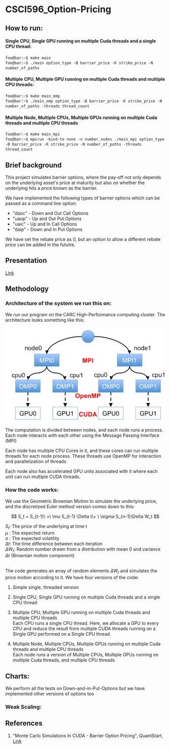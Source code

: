 # CSCI596_Option-Pricing

## How to run:

#### Single CPU, Single GPU running on multiple Cuda threads and a single CPU thread:
```console
foo@bar:~$ make main
foo@bar:~$ ./main option_type -B barrier_price -K strike_price -N number_of_paths
```

#### Multiple CPU, Multiple GPU running on multiple Cuda threads and multiple CPU threads:
```console
foo@bar:~$ make main_omp
foo@bar:~$ ./main_omp option_type -B barrier_price -K strike_price -N number_of_paths -threads thread_count
```
#### Multiple Node, Multiple CPUs, Multiple GPUs running on multiple Cuda threads and multiple CPU threads
```console
foo@bar:~$ make main_mpi
foo@bar:~$ mpirun -bind-to none -n number_nodes ./main_mpi option_type -B barrier_price -K strike_price -N number_of_paths -threads thread_count
```
## Brief background

This project simulates barrier options, where the pay-off not only depends on the underlying asset's price at maturity but also on whether the underlying hits a price known as the barrier.

We have implemented the following types of barrier options which can be passed as a command line option:
<ul>
<li>"daoc" - Down and Out Call Options</li>
<li>"uaop" - Up and Out Put Options</li>
<li>"uaic" - Up and In Call Options</li>
<li>"daip" - Down and In Put Options</li>
</ul>

We have set the rebate price as 0, but an option to allow a different rebate price can be added in the fututre.

## Presentation
[Link](https://docs.google.com/presentation/d/1jKo4DxYR8iUAGKAsCCW4L0UDvdvlTYFz5IpUdjG1vR8/edit#slide=id.g2628c323073_0_54)


## Methodology

### Architecture of the system we run this on:
We run our program on the CARC High-Performance computing cluster.
The architecture looks something like this:

![Alt text](image.png)
<p>
The computation is divided between nodes, and each node runs a process.
Each node interacts with each other using the Message Passing Interface (MPI)
<p>
Each node has multiple CPU Cores in it, and these cores can run multiple threads for each node process. These threads use OpenMP for interaction and parallelization of threads
<p>
Each node also has accelerated GPU units associated with it where each unit can run multiple CUDA threads.


### How the code works:

We use the Geometric Brownian Motion to simulate the underlying price, and the discretized Euler method version comes down to this:

$$ S_t = S_{t-1}\ +\  \mu S_{t-1} \Delta t\+ \ \sigma  S_{n-1}\Delta W_t  $$

$S_t$: The price of the underlying at time t <br>
$\mu$ : The expected return <br>
$\sigma$ : The expected volatility<br>
$\Delta t$: The time difference between each iteration <br>
$\Delta W_t$: Random number drawn from a distribution with mean 0 and variance $\Delta t$ (Brownian motion component) <br>
<br>

The code generates an array of random elements $\Delta W_t$ and simulates the price motion according to it. 
We have four versions of the code:
<ol>
<li> <p>Simple single, threaded version
<li> <p>Single CPU, Single GPU running on multiple Cuda threads and a single CPU thread
<li><p> Multiple CPU, Multiple GPU running on multiple Cuda threads and multiple CPU threads
<br> Each CPU runs a single CPU thread. Here, we allocate a GPU to every CPU and reduce the result from multiple CUDA threads running on a Single GPU performed on a Single CPU thread.  
<li> <p> Multiple Node, Multiple CPUs, Multiple GPUs running on multiple Cuda threads and multiple CPU threads<br>
Each node runs a version of Multiple CPUs, Multiple GPUs running on multiple Cuda threads, and multiple CPU threads
</ol>

## Charts:
We perform all the tests on Down-and-in-Put-Options but we have implemented other versions of options too
### Weak Scaling:
 

## References

1. "Monte Carlo Simulations In CUDA - Barrier Option Pricing",  QuantStart, [Link](https://www.quantstart.com/articles/Monte-Carlo-Simulations-In-CUDA-Barrier-Option-Pricing/) <br>

